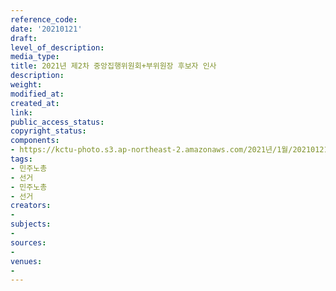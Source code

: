 ```yaml
---
reference_code: 
date: '20210121'
draft: 
level_of_description: 
media_type: 
title: 2021년 제2차 중앙집행위원회+부위원장 후보자 인사
description: 
weight: 
modified_at: 
created_at: 
link: 
public_access_status: 
copyright_status: 
components:
- https://kctu-photo.s3.ap-northeast-2.amazonaws.com/2021년/1월/20210121-2021년+제2차+중앙집행위원회+부위원장+후보자+인사_민주노총_선거_민주노총_선거/_1DX7472.jpg
tags:
- 민주노총
- 선거
- 민주노총
- 선거
creators:
- 
subjects:
- 
sources:
- 
venues:
- 
---
```

